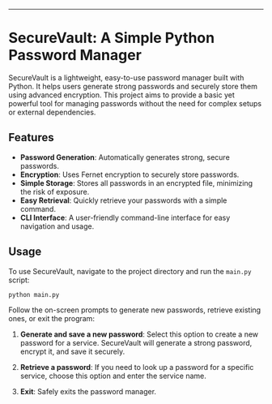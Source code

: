 ---

# SecureVault: A Simple Python Password Manager

SecureVault is a lightweight, easy-to-use password manager built with Python. It helps users generate strong passwords and securely store them using advanced encryption. This project aims to provide a basic yet powerful tool for managing passwords without the need for complex setups or external dependencies.

## Features

- **Password Generation**: Automatically generates strong, secure passwords.
- **Encryption**: Uses Fernet encryption to securely store passwords.
- **Simple Storage**: Stores all passwords in an encrypted file, minimizing the risk of exposure.
- **Easy Retrieval**: Quickly retrieve your passwords with a simple command.
- **CLI Interface**: A user-friendly command-line interface for easy navigation and usage.

## Usage

To use SecureVault, navigate to the project directory and run the `main.py` script:

```
python main.py
```

Follow the on-screen prompts to generate new passwords, retrieve existing ones, or exit the program:

1. **Generate and save a new password**: Select this option to create a new password for a service. SecureVault will generate a strong password, encrypt it, and save it securely.

2. **Retrieve a password**: If you need to look up a password for a specific service, choose this option and enter the service name.

3. **Exit**: Safely exits the password manager.
